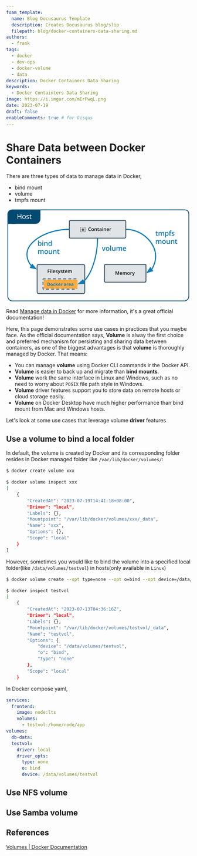 ```yaml
---
foam_template:
  name: Blog Docusaurus Template
  description: Creates Docusaurus blog/slip
  filepath: blog/docker-containers-data-sharing.md
authors:
  - frank
tags:
  - docker
  - dev-ops
  - docker-volume
  - data
description: Docker Containers Data Sharing
keywords:
  - Docker Containters Data Sharing
image: https://i.imgur.com/mErPwqL.png
date: 2023-07-19
draft: false
enableComments: true # for Gisqus
---
```


# Share Data between Docker Containers

There are three types of data to manage data in Docker,

- bind mount
- volume
- tmpfs mount

![](../img/types-of-mounts-volume.png)

Read [Manage data in Docker](https://docs.docker.com/storage/) for more information, it's a great official documentation!

Here, this page demonstrates some use cases in practices that you maybe face. As the official documentation says, **Volume** is alway the first choice and preferred mechanism for persisting and sharing data between containers, as one of the biggest advantages is that **volume** is thoroughly managed by Docker. That means:

- You can manage **volume** using Docker CLI commands ir the Docker API.
- **Volume** is easier to back up and migrate than **bind mounts**.
- **Volume** work the same interface in Linux and Windows, such as no need to worry about `POSIX` file path style in Windows.
- **Volume** driver features support you to store data on remote hosts or cloud storage easily.
- **Volume** on Docker Desktop have much higher performance than bind mount from Mac and Windows hosts.

Let's look at some use cases that leverage volume **driver** features

## Use a volume to bind a local folder

In default, the volume is created by Docker and its corresponding folder resides in Docker managed folder like `/var/lib/docker/volumes/`:

```sh
$ docker create volume xxx
```

```sh
$ docker volume inspect xxx
[
    {
        "CreatedAt": "2023-07-19T14:41:18+08:00",
        "Driver": "local",
        "Labels": {},
        "Mountpoint": "/var/lib/docker/volumes/xxx/_data",
        "Name": "xxx",
        "Options": {},
        "Scope": "local"
    }
]
```

However, sometimes you would like to bind the volume into a specified local folder(like `/data/volumes/testvol`) in hosts(only available in `Linux`)

```sh
$ docker volume create --opt type=none --opt o=bind --opt device=/data/volumes/testvol testvol
```

```sh
$ docker inspect testvol
[
    {
        "CreatedAt": "2023-07-13T04:36:16Z",
        "Driver": "local",
        "Labels": {},
        "Mountpoint": "/var/lib/docker/volumes/testvol/_data",
        "Name": "testvol",
        "Options": {
            "device": "/data/volumes/testvol",
            "o": "bind",
            "type": "none"
        },
        "Scope": "local"
    }
```

In Docker compose yaml,

```yml
services:
  frontend:
    image: node:lts
    volumes:
      - testvol:/home/node/app
volumes:
  db-data:
  testvol:
    driver: local
    driver_opts:
      type: none
      o: bind
      device: /data/volumes/testvol
```

## Use NFS volume

## Use Samba volume

## References

[Volumes | Docker Documentation](https://docs.docker.com/storage/volumes/#share-data-between-machines)